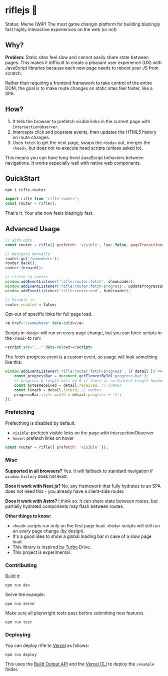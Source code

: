 # riflejs 🔫
Status: Meme (WIP)
The most game changin platform for building blazingly fast highly interactive experiences on the web (or not)

## Why?

**Problem:** Static sites feel slow and cannot easily share state between pages. This makes it difficult to create a pleasant user experience (UX) with JavaScript libraries because each new page needs to reboot your JS from scratch.

Rather than requiring a frontend framework to take control of the entire DOM, the goal is to make route changes on static sites feel faster, like a SPA.

## How?

1. It tells the browser to prefetch visible links in the current page with `IntersectionObserver`.
2. Intercepts click and popstate events, then updates the HTML5 history on route changes.
3. Uses `fetch` to get the next page, swaps the `<body>` out, merges the `<head>`, but does not re-execute head scripts (unless asked to).

This means you can have long-lived JavaScript behaviors between navigations. It works especially well with native web components.

## QuickStart

```
npm i rifle-router
```

```js
import rifle from 'rifle-router';
const router = rifle();
```

That's it. Your site now feels blazingly fast.

## Advanced Usage

```js
// with opts
const router = rifle({ prefetch: 'visible', log: false, pageTransitions: false });

// Navigate manually
router.go('/somewhere');
router.back();
router.forward();

// Listen to events
window.addEventListener('rifle:router:fetch', showLoader);
window.addEventListener('rifle:router:fetch-progress', updateProgressBar);
window.addEventListener('rifle:router:end', hideLoader);

// Disable it
router.enabled = false;
```

Opt-out of specific links for full page load.

```html
<a href="/somewhere" data-cold></a>
```

Scripts in `<body>` will run on every page change, but you can force scripts in the `<head>` to run:

```html
<script src="..." data-reload></script>
```

The fetch-progress event is a custom event, so usage will look something like this:
```js
window.addEventListener('rifle:router:fetch-progress', ({ detail }) => {
	const progressBar = document.getElementById('progress-bar');
	// progress & length will be 0 if there is no Content-Length header
	const bytesReceived = detail.received; // number
	const length = detail.length; // number
	progressBar.style.width = detail.progress + '%';
});
```

### Prefetching

Prefecthing is disabled by default.

- `visible`: prefetch visible links on the page with IntersectionObserver
- `hover`: prefetch links on hover

```js
const router = rifle({ prefetch: 'visible' });
```

### Misc

**Supported in all browsers?** Yes. It will fallback to standard navigation if `window.history` does not exist.

**Does it work with Next.js?** No, any framework that fully hydrates to an SPA does not need this - you already have a client-side router.

**Does it work with Astro?** I think so. It can share state between routes, but partially hydrated components may flash between routes.

**Other things to know:**

- `<head>` scripts run only on the first page load. `<body>` scripts will still run on every page change (by design).
- It's a good idea to show a global loading bar in case of a slow page load.
- This library is inspired by [Turbo](https://github.com/hotwired/turbo) Drive.
- This project is experimental.

### Contributing

Build it:

```
npm run dev
```

Serve the example:

```
npm run serve
```

Make sure all playwright tests pass before submitting new features.

```
npm run test
```

### Deploying

You can deploy rifle to [Vercel](http://vercel.com/) as follows:

```
npm run deploy
```

This uses the [Build Output API](https://vercel.com/docs/build-output-api/v3) and the [Vercel CLI](https://vercel.com/cli) to deploy the `/example` folder.
